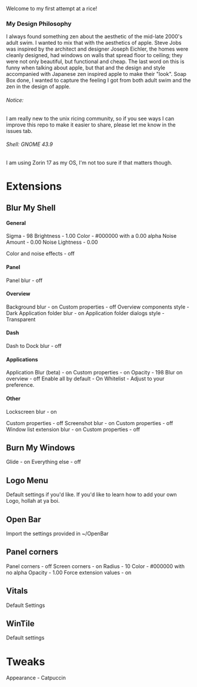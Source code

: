 Welcome to my first attempt at a rice! 

### My Design Philosophy
I always found something zen about the aesthetic of the mid-late 2000's adult swim. I wanted to mix that with the aesthetics of apple. Steve Jobs was inspired by the architect and designer Joseph Eichler, the homes were cleanly designed, had windows on walls that spread floor to ceiling; they were not only beautiful, but functional and cheap. The last word on this is funny when talking about apple, but that and the design and style accompanied with Japanese zen inspired apple to make their "look". Soap Box done, I wanted to capture the feeling I got from both adult swim and the zen in the design of apple.

###### Notice: 
I am really new to the unix ricing community, so if you see ways I can improve this repo to make it easier to share, please let me know in the issues tab.
###### Shell: GNOME 43.9
I am using Zorin 17 as my OS, I'm not too sure if that matters though.


# Extensions
## Blur My Shell
#### General
Sigma - 98
Brightness - 1.00
Color - #000000 with a 0.00 alpha
Noise Amount - 0.00
Noise Lightness - 0.00

Color and noise effects - off
#### Panel
Panel blur - off
#### Overview
Background blur - on
Custom properties - off
Overview components style - Dark
Application folder blur - on
Application folder dialogs style - Transparent
#### Dash
Dash to Dock blur - off

#### Applications
Application Blur (beta) - on
Custom properties - on
Opacity - 198
Blur on overview - off
Enable all by default - On
Whitelist - Adjust to your preference.
#### Other
Lockscreen blur - on

Custom properties - off
Screenshot blur - on
Custom properties - off
Window list extension blur - on
Custom properties - off
## Burn My Windows
Glide - on
Everything else - off
## Logo Menu
Default settings if you'd like. 
If you'd like to learn how to add your own Logo, hollah at ya boi.
## Open Bar
Import the settings provided in ~/OpenBar

## Panel corners
Panel corners - off
Screen corners - on
    Radius - 10
    Color - #000000 with no alpha
    Opacity - 1.00
Force extension values - on

## Vitals
Default Settings

## WinTile
Default settings

# Tweaks
Appearance - Catpuccin